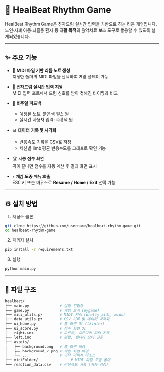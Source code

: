 # 🥁 HealBeat Rhythm Game

HealBeat Rhythm Game은 전자드럼 실시간 입력을 기반으로 하는 리듬 게임입니다.  
노인·자폐 아동·뇌졸증 환자 등 **재활 목적**의 음악치료 보조 도구로 활용할 수 있도록 설계되었습니다.  

---

## ✨ 주요 기능

- 🎵 **MIDI 파일 기반 리듬 노트 생성**  
  지정한 폴더의 MIDI 파일을 선택하여 게임 플레이 가능

- 🥁 **전자드럼 실시간 입력 지원**  
  MIDI 입력 포트에서 드럼 신호를 받아 정해진 타이밍과 비교

- 🔴 **비주얼 피드백**  
  - 예정된 노트: 붉은색 펄스 원  
  - 실시간 사용자 입력: 주황색 원  

- 📊 **데이터 기록 및 시각화**  
  - 반응속도 기록을 CSV로 저장  
  - 세션별 limb 평균 반응속도를 그래프로 확인 가능  

- 🏆 **자동 점수 화면**  
  곡이 끝나면 점수를 자동 계산 후 결과 화면 표시

- ⏸ **게임 도중 메뉴 호출**  
  ESC 키 또는 마우스로 **Resume / Home / Exit** 선택 가능  

---

## ⚙️ 설치 방법
1. 저장소 클론
```bash
git clone https://github.com/username/healbeat-rhythm-game.git
cd healbeat-rhythm-game
```

2. 패키지 설치
```bash
pip install -r requirements.txt
```

3. 실행
```bash
python main.py
```

---

## 📂 파일 구조

```bash
healbeat/
├── main.py              # 실행 진입점
├── game.py              # 게임 로직 (pygame)
├── midi_utils.py        # MIDI 처리 (pretty_midi, mido)
├── data_utils.py        # CSV 기록 및 데이터 시각화
├── ui_home.py           # 홈 화면 UI (tkinter)
├── ui_score.py          # 점수 화면 UI
├── right.ino            # 오른팔, 오른다리 모터 진동
├── left.ino             # 왼팔, 왼다리 모터 진동
├── assets/
│   ├── background.png   # 홈 화면 배경
│   ├── background_2.png # 게임 화면 배경
│   └── ...              # 기타 이미지 리소스
├── midiFolder/               # MIDI 파일 모음 폴더
└── reaction_data.csv    # 반응속도 기록 (자동 생성)






